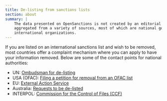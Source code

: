 ```yaml
---
title: De-listing from sanctions lists
section: about
summary: |
    The data presented on OpenSanctions is not created by an editorial staff. Instead, it is
    aggregated from a variety of sources, most of which are national governments or other
    international organizations.
---
```


If you are listed on an international sanctions list and wish to be removed, most countries offer a complaint mechanism where you can apply to have your information removed. Below are some of the contact points for national authorities:

* UN: [Ombudsman for de-listing](https://www.un.org/securitycouncil/sanctions/delisting/)
* USA (OFAC): [Filing a petition for removal from an OFAC list](https://home.treasury.gov/policy-issues/financial-sanctions/specially-designated-nationals-list-sdn-list/filing-a-petition-for-removal-from-an-ofac-list)
* EU: [External Action Service](https://www.eeas.europa.eu/eeas/european-union-sanctions_en#47079) 
* Australia: [Requests to be de-listed](https://www.dfat.gov.au/international-relations/security/sanctions/Pages/requests-be-de-listed)
* INTERPOL: [Commission for the Control of Files (CCF)](https://www.interpol.int/Who-we-are/Commission-for-the-Control-of-INTERPOL-s-Files-CCF)